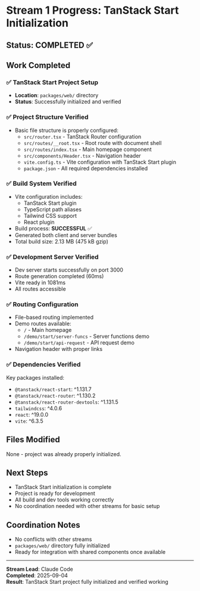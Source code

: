 # Stream 1 Progress: TanStack Start Initialization

## Status: COMPLETED ✅

## Work Completed

### ✅ TanStack Start Project Setup
- **Location**: `packages/web/` directory
- **Status**: Successfully initialized and verified

### ✅ Project Structure Verified
- Basic file structure is properly configured:
  - `src/router.tsx` - TanStack Router configuration
  - `src/routes/__root.tsx` - Root route with document shell
  - `src/routes/index.tsx` - Main homepage component
  - `src/components/Header.tsx` - Navigation header
  - `vite.config.ts` - Vite configuration with TanStack Start plugin
  - `package.json` - All required dependencies installed

### ✅ Build System Verified
- Vite configuration includes:
  - TanStack Start plugin
  - TypeScript path aliases
  - Tailwind CSS support
  - React plugin
- Build process: **SUCCESSFUL** ✅
- Generated both client and server bundles
- Total build size: 2.13 MB (475 kB gzip)

### ✅ Development Server Verified
- Dev server starts successfully on port 3000
- Route generation completed (60ms)
- Vite ready in 1081ms
- All routes accessible

### ✅ Routing Configuration
- File-based routing implemented
- Demo routes available:
  - `/` - Main homepage
  - `/demo/start/server-funcs` - Server functions demo
  - `/demo/start/api-request` - API request demo
- Navigation header with proper links

### ✅ Dependencies Verified
Key packages installed:
- `@tanstack/react-start`: ^1.131.7
- `@tanstack/react-router`: ^1.130.2
- `@tanstack/react-router-devtools`: ^1.131.5
- `tailwindcss`: ^4.0.6
- `react`: ^19.0.0
- `vite`: ^6.3.5

## Files Modified
None - project was already properly initialized.

## Next Steps
- TanStack Start initialization is complete
- Project is ready for development
- All build and dev tools working correctly
- No coordination needed with other streams for basic setup

## Coordination Notes
- No conflicts with other streams
- `packages/web/` directory fully initialized
- Ready for integration with shared components once available

---
**Stream Lead**: Claude Code  
**Completed**: 2025-09-04  
**Result**: TanStack Start project fully initialized and verified working

